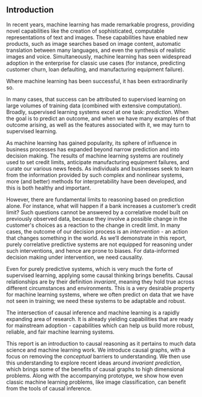 ## Introduction

In recent years, machine learning has made remarkable progress, providing novel capabilities like the creation of sophisticated, computable representations of text and images. These capabilities have enabled new products, such as image searches based on image content, automatic translation between many languages, and even the synthesis of realistic images and voice. Simultaneously, machine learning has seen widespread adoption in the enterprise for classic use cases (for instance, predicting customer churn, loan defaulting, and manufacturing equipment failure). 

Where machine learning has been successful, it has been extraordinarily so.

In many cases, that success can be attributed to supervised learning on large volumes of training data (combined with extensive computation). Broadly, supervised learning systems excel at one task: _prediction_. When the goal is to predict an outcome, and when we have many examples of that outcome arising, as well as the features associated with it, we may turn to supervised learning.

As machine learning has gained popularity, its sphere of influence in business processes has expanded beyond narrow prediction and into decision making. The results of machine learning systems are routinely used to set credit limits, anticipate manufacturing equipment failures, and curate our various news feeds. As individuals and businesses seek to learn from the information provided by such complex and nonlinear systems, more (and better) methods for interpretability have been developed, and this is both healthy and important.

However, there are fundamental limits to reasoning based on prediction alone. For instance, what will happen if a bank increases a customer’s credit limit? Such questions cannot be answered by a correlative model built on previously observed data, because they involve a possible change in the customer's choices as a reaction to the change in credit limit. In many cases, the outcome of our decision process is an _intervention_ - an action that changes something in the world. As we’ll demonstrate in this report, purely correlative predictive systems are not equipped for reasoning under such interventions, and hence are prone to biases. For data-informed decision making under intervention, we need causality.

Even for purely predictive systems, which is very much the forte of supervised learning, applying some causal thinking brings benefits. Causal relationships are by their definition _invariant_, meaning they hold true across different circumstances and environments. This is a very desirable property for machine learning systems, where we often predict on data that we have not seen in training; we need these systems to be adaptable and robust.

The intersection of causal inference and machine learning is a rapidly expanding area of research. It is already yielding capabilities that are ready for mainstream adoption - capabilities which can help us build more robust, reliable, and fair machine learning systems.

This report is an introduction to causal reasoning as it pertains to much data science and machine learning work. We introduce causal graphs, with a focus on removing the _conceptual_ barriers to understanding. We then use this understanding to explore recent ideas around _invariant prediction_, which brings some of the benefits of causal graphs to high dimensional problems. Along with the accompanying prototype, we show how even classic machine learning problems, like image classification, can benefit from the tools of causal inference.

